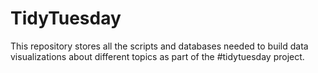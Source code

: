 # TidyTuesday
This repository stores all the scripts and databases needed to build data visualizations about different topics as part of the #tidytuesday project. 
